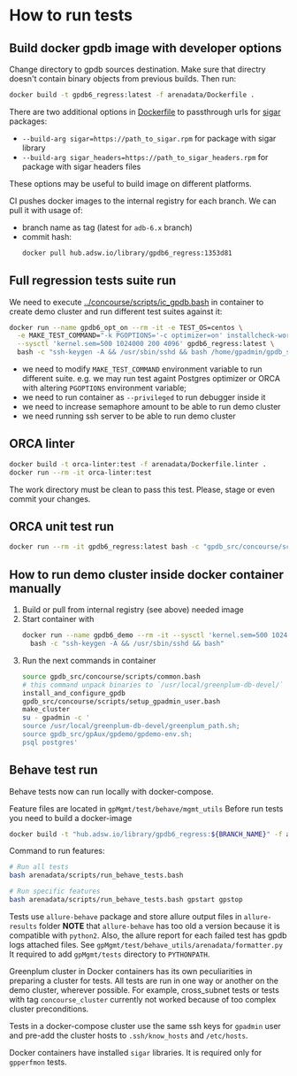 # How to run tests

## Build docker gpdb image with developer options

Change directory to gpdb sources destination. Make sure that directry doesn't contain binary objects from previous builds. Then run:

```bash 
docker build -t gpdb6_regress:latest -f arenadata/Dockerfile .
```

There are two additional options in [Dockerfile](./Dockerfile) to passthrough urls for [sigar](https://github.com/hyperic/sigar) packages:

* `--build-arg sigar=https://path_to_sigar.rpm` for package with sigar library
* `--build-arg sigar_headers=https://path_to_sigar_headers.rpm` for package with sigar headers files

These options may be useful to build image on different platforms.

CI pushes docker images to the internal registry for each branch. We can pull it with usage of:

* branch name as tag (latest for `adb-6.x` branch)
* commit hash:
  ```bash
  docker pull hub.adsw.io/library/gpdb6_regress:1353d81 
  ```

## Full regression tests suite run

We need to execute [../concourse/scripts/ic_gpdb.bash](../concourse/scripts/ic_gpdb.bash) in container to create demo cluster and run different test suites against it:

```bash
docker run --name gpdb6_opt_on --rm -it -e TEST_OS=centos \
  -e MAKE_TEST_COMMAND="-k PGOPTIONS='-c optimizer=on' installcheck-world" \
  --sysctl 'kernel.sem=500 1024000 200 4096' gpdb6_regress:latest \
  bash -c "ssh-keygen -A && /usr/sbin/sshd && bash /home/gpadmin/gpdb_src/concourse/scripts/ic_gpdb.bash"
```

* we need to modify `MAKE_TEST_COMMAND` environment variable to run different suite. e.g. we may run test againt Postgres optimizer or ORCA with altering `PGOPTIONS` environment variable;
* we need to run container as `--privileged` to run debugger inside it
* we need to increase semaphore amount to be able to run demo cluster
* we need running ssh server to be able to run demo cluster

## ORCA linter

```bash
docker build -t orca-linter:test -f arenadata/Dockerfile.linter .
docker run --rm -it orca-linter:test
```

The work directory must be clean to pass this test. Please, stage or even commit your changes.

## ORCA unit test run

```bash
docker run --rm -it gpdb6_regress:latest bash -c "gpdb_src/concourse/scripts/unit_tests_gporca.bash"
```

## How to run demo cluster inside docker container manually

1. Build or pull from internal registry (see above) needed image
1. Start container with
   ```bash
   docker run --name gpdb6_demo --rm -it --sysctl 'kernel.sem=500 1024000 200 4096' gpdb6_regress:latest \
     bash -c "ssh-keygen -A && /usr/sbin/sshd && bash"
   ```
1. Run the next commands in container
   ```bash
   source gpdb_src/concourse/scripts/common.bash
   # this command unpack binaries to `/usr/local/greenplum-db-devel/`
   install_and_configure_gpdb
   gpdb_src/concourse/scripts/setup_gpadmin_user.bash
   make_cluster
   su - gpadmin -c '
   source /usr/local/greenplum-db-devel/greenplum_path.sh;
   source gpdb_src/gpAux/gpdemo/gpdemo-env.sh; 
   psql postgres'
   ```

## Behave test run

Behave tests now can run locally with docker-compose.

Feature files are located in `gpMgmt/test/behave/mgmt_utils`
Before run tests you need to build a docker-image
```bash
docker build -t "hub.adsw.io/library/gpdb6_regress:${BRANCH_NAME}" -f arenadata/Dockerfile .
```

Command to run features:
```bash
# Run all tests
bash arenadata/scripts/run_behave_tests.bash

# Run specific features
bash arenadata/scripts/run_behave_tests.bash gpstart gpstop
```


Tests use `allure-behave` package and store allure output files in `allure-results` folder
**NOTE** that `allure-behave` has too old a version because it is compatible with `python2`.
Also, the allure report for each failed test has gpdb logs attached files. See `gpMgmt/test/behave_utils/arenadata/formatter.py`
It required to add `gpMgmt/tests` directory to `PYTHONPATH`. 

Greenplum cluster in Docker containers has its own peculiarities in preparing a cluster for tests.
All tests are run in one way or another on the demo cluster, wherever possible. 
For example, cross_subnet tests or tests with tag `concourse_cluster` currently not worked because of too complex cluster preconditions.

Tests in a docker-compose cluster use the same ssh keys for `gpadmin` user and pre-add the cluster hosts to `.ssh/know_hosts` and `/etc/hosts`.

Docker containers have installed `sigar` libraries. It is required only for `gpperfmon` tests.
